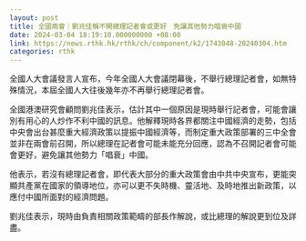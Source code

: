 ```yaml
---
layout: post
title: 全國兩會｜劉兆佳稱不開總理記者會或更好　免讓其他勢力唱衰中國
date: 2024-03-04 18:19:10.000000000 +08:00
link: https://news.rthk.hk/rthk/ch/component/k2/1743048-20240304.htm
categories: rthk
---
```


全國人大會議發言人宣布，今年全國人大會議閉幕後，不舉行總理記者會，如無特殊情況，本屆全國人大往後幾年亦不再舉行總理記者會。

全國港澳研究會顧問劉兆佳表示，估計其中一個原因是現時舉行記者會，可能會讓別有用心的人炒作不利中國的訊息。他解釋現時各界都關注中國經濟的走勢，包括中央會出台甚麼重大經濟政策以提振中國經濟等，而制定重大政策部署的三中全會並非在兩會前召開，所以總理在記者會可能未能充分回應，認為不召開記者會可能會更好，避免讓其他勢力「唱衰」中國。

他表示，若沒有總理記者會，即代表大部分的重大政策會由中共中央宣布，更能突顯共產黨在國家的領導地位，亦可以更不失時機、靈活地、及時地推出新政策，以應付中國所面對的經濟問題。

劉兆佳表示，現時由負責相關政策範疇的部長作解說，或比總理的解說更到位及詳盡。

